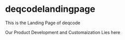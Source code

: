 # deqcodelandingpage
This is the Landing Page of deqcode

Our Product Development and Customaization Lies here

